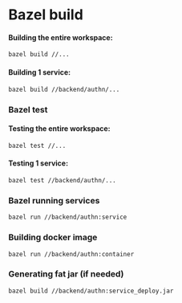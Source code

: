 # Bazel build

#### Building the entire workspace:
```
bazel build //...
```

#### Building 1 service:
```
bazel build //backend/authn/...
```

### Bazel test

#### Testing the entire workspace:
```
bazel test //...
```

#### Testing 1 service:
```
bazel test //backend/authn/...
```

### Bazel running services

```
bazel run //backend/authn:service
```

### Building docker image

```
bazel run //backend/authn:container
```

### Generating fat jar (if needed)

```
bazel build //backend/authn:service_deploy.jar
```